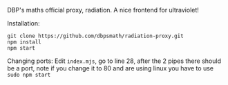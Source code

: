 DBP's maths official proxy, radiation. A nice frontend for ultraviolet!

Installation:
```
git clone https://github.com/dbpsmath/radiation-proxy.git
npm install
npm start
```
Changing ports:
Edit `index.mjs`,
go to line 28,
after the 2 pipes there should be a port,
note if you change it to 80 and are using linux you have to use `sudo npm start`
